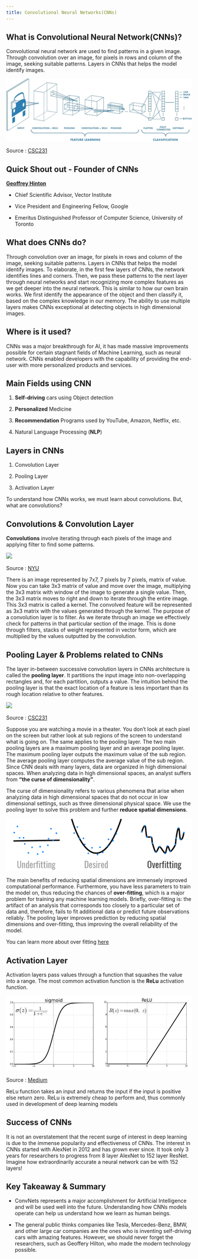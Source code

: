 ```yaml
---
title: Convolutional Neural Networks(CNNs)
---
```


What is Convolutional Neural Network(CNNs)?
----------

Convolutional neural network are used to find patterns in a given image. Through convolution over an image, for pixels in rows and column of the image, seeking suitable patterns. Layers in CNNs that helps the model identify images. 

![](<../images/cnns.jpg>)

Source : [CSC231](http://cs231n.github.io/convolutional-networks/)

Quick Shout out - Founder of CNNs
----------
[**Geoffrey Hinton**](http://www.cs.toronto.edu/~hinton/) 

- Chief Scientific Advisor, Vector Institute 

- Vice President and Engineering Fellow, Google 

- Emeritus Distinguished Professor of Computer Science, University of Toronto 


What does CNNs do?
-------------------

Through convolution over an image, for pixels in rows and column of the image, seeking suitable patterns.
Layers in CNNs that helps the model identify images. To elaborate, in the first few layers of CNNs, the network identifies 
 lines and corners. Then, we pass these patterns to the next layer through neural networks and start recognizing more complex 
 features as we get deeper into the neural network. This is similar to how our own brain works. We first identify the 
 appearance of the object and then classify it, based on the complex knowledge in our memory. The ability to use multiple 
 layers makes CNNs exceptional at detecting objects in high dimensional images.

Where is it used?
-------------------

CNNs was a major breakthrough for AI, it has made massive improvements possible for certain stagnant fields of Machine Learning, such as neural network. CNNs enabled developers with the capability of providing the end-user with more personalized products and services.

## Main Fields using CNN

1) **Self-driving** cars using Object detection

2) **Personalized** Medicine

3) **Recommendation** Programs used by YouTube, Amazon, Netflix, etc.

4) Natural Language Processing (**NLP**)


Layers in CNNs
-------------------
1) Convolution Layer 

2) Pooling Layer

3) Activation Layer 

To understand how CNNs works, we must learn about convolutions. But, what are convolutions? 

Convolutions & Convolution Layer
-------------------

**Convolutions** involve iterating through each pixels of the image and applying filter to find some patterns.

![](<../images/convgif.gif>)

Source : [NYU](https://cs.nyu.edu/~fergus/tutorials/deep_learning_cvpr12/)

There is an image represented by 7x7, 7 pixels by 7 pixels, 
matrix of value. Now you can take 3x3 matrix of value and move over the image, multiplying the 3x3 matrix with window of 
the image to generate a single value. Then, the 3x3 matrix moves to right and down to iterate through the entire image. 
This 3x3 matrix is called a kernel. The convolved feature will be represented as 3x3 matrix with the values generated 
through the kernel. The purpose of a convolution layer is to filter. As we iterate through an image we effectively check 
for patterns in that particular section of the image. This is done through filters, stacks of weight represented in vector 
form, which are multiplied by the values outputted by the convolution.

Pooling Layer & Problems related to CNNs
-------------------
The layer in-between successive convolution layers in CNNs architecture is called the **pooling layer**. It partitions the input 
image into non-overlapping rectangles and, for each partition, outputs a value. The intuition behind the pooling layer is that 
the exact location of a feature is less important than its rough location relative to other features.
 
 ![](https://medium.com/predict/what-overfitting-is-and-how-to-fix-it-887da4bf2cba)
 
 Source : [CSC231](http://cs231n.github.io/convolutional-networks/)
 
 Suppose you are watching a movie in a theater. You don’t look at each pixel on the screen but rather look at sub regions of the screen to understand what 
is going on. The same applies to the pooling layer. The two main pooling layers are a maximum pooling layer and an average pooling 
layer. The maximum pooling layer outputs the maximum value of the sub region. The average pooling layer computes the average value 
of the sub region. Since CNN deals with many layers, data are organized in high dimensional spaces. When analyzing data in high 
dimensional spaces, an analyst suffers from **“the curse of dimensionality”**. 

The curse of dimensionality refers to various phenomena that arise when analyzing data in high dimensional spaces that do not occur 
in low dimensional settings, such as three dimensional 
 physical space. We use the pooling layer to solve this problem and further **reduce spatial dimensions**. 
 
 ![](<../images/overfit.png>)
 
 The main benefits of reducing 
 spatial dimensions are immensely improved computational performance. Furthermore, you have less parameters to train the model on,
  thus reducing the chances of **over-fitting**, which is a major problem for training any machine learning models. Briefly, over-fitting 
  is: the artifact of an analysis that corresponds too closely to a particular set of data and, therefore, fails to fit additional data
   or predict future observations reliably. The pooling layer improves prediction by reducing spatial dimensions and over-fitting, 
   thus improving the overall reliability of the model.
   
   You can learn more about over fitting [here](https://medium.com/predict/what-overfitting-is-and-how-to-fix-it-887da4bf2cba)
   

Activation Layer
-------------------
 Activation layers pass values through a function that squashes the value into a range. 
 The most common activation function is the **ReLu** activation function.
 
  ![](<../images/relu.png>)
  
  Source : [Medium](https://towardsdatascience.com/activation-functions-neural-networks-1cbd9f8d91d6)
  
  ReLu function takes an input and returns the input if the input is positive else return zero. 
  ReLu is extremely cheap to perform and, thus commonly used in development of deep learning models
  
Success of CNNs
-------------------
It is not an overstatement that the recent surge of interest in deep learning is due to the immense popularity and 
effectiveness of CNNs. The interest in CNNs started with AlexNet in 2012 and has grown ever since. 
It took only 3 years for researchers to progress from 8 layer AlexNet to 152 layer ResNet.
 Imagine how extraordinarily accurate a neural network can be with 152 layers! 

Key Takeaway & Summary
------------------

-   ConvNets represents a major accomplishment for Artificial Intelligence and will be used well into the future. Understanding how CNNs models operate can help us understand how we learn as human beings.

-    The general public thinks companies like Tesla, Mercedes-Benz, BMW, and other large car companies are the ones who is inventing self-driving cars with amazing features. However, we should never forget the researchers, such as Geoffery Hilton, who made the modern technology possible. 





